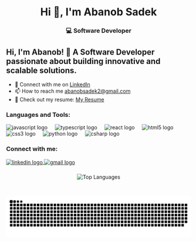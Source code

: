 <h1 align="center">Hi 👋, I'm Abanob Sadek</h1>
<h3 align="center">💻 Software Developer</h3>

<h2 align="left">Hi, I'm Abanob! 👋 A Software Developer passionate about building innovative and scalable solutions.</h2>

- 🔗 Connect with me on [LinkedIn](https://www.linkedin.com/in/abanob-sadek-909640235/)  
- 📫 How to reach me abanobsadek2@gmail.com 
- 📄 Check out my resume: [My Resume](https://orange-ansley-4.tiiny.site)  

###

<h3 align="left">Languages and Tools:</h3>
<div align="left">
  <img src="https://cdn.jsdelivr.net/gh/devicons/devicon/icons/javascript/javascript-original.svg" height="30" alt="javascript logo"  />
  <img width="12" />
  <img src="https://cdn.jsdelivr.net/gh/devicons/devicon/icons/typescript/typescript-original.svg" height="30" alt="typescript logo"  />
  <img width="12" />
  <img src="https://cdn.jsdelivr.net/gh/devicons/devicon/icons/react/react-original.svg" height="30" alt="react logo"  />
  <img width="12" />
  <img src="https://cdn.jsdelivr.net/gh/devicons/devicon/icons/html5/html5-original.svg" height="30" alt="html5 logo"  />
  <img width="12" />
  <img src="https://cdn.jsdelivr.net/gh/devicons/devicon/icons/css3/css3-original.svg" height="30" alt="css3 logo"  />
  <img width="12" />
  <img src="https://cdn.jsdelivr.net/gh/devicons/devicon/icons/python/python-original.svg" height="30" alt="python logo"  />
  <img width="12" />
  <img src="https://cdn.jsdelivr.net/gh/devicons/devicon/icons/csharp/csharp-original.svg" height="30" alt="csharp logo"  />
</div>

###

<h3 align="left">Connect with me:</h3>
<div align="left">
  <a href="https://www.linkedin.com/in/abanob-sadek-909640235/" target="blank">
    <img align="center" src="https://img.shields.io/static/v1?message=LinkedIn&logo=linkedin&label=&color=0077B5&logoColor=white&labelColor=&style=for-the-badge" height="35" alt="linkedin logo" />
  </a>
  <a href="mailto:abanobsadek2@gmail.com">
    <img align="center" src="https://img.shields.io/static/v1?message=Gmail&logo=gmail&label=&color=D14836&logoColor=white&labelColor=&style=for-the-badge" height="35" alt="gmail logo" />
  </a>
</div>

###
<p align="center">
  <img src="https://github-readme-stats.vercel.app/api/top-langs/?username=abanob219&langs_count=6&layout=compact&theme=dark&hide_border=true" alt="Top Languages" />
</p>


<br clear="both">

![Snake animation](https://github.com/abanob219/abanob219/blob/main/dist/github-contribution-grid-snake.svg)




